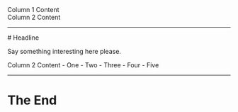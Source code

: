 <div class="container">

<div class="col">
Column 1 Content
</div>

<div class="col">
Column 2 Content
</div>

</div>

---

<div class="container">

<div class="col">
# Headline

Say something interesting here please.
</div>

<div class="col">
Column 2 Content
- One
- Two
- Three
- Four
- Five
</div>

</div>

---

# The End

